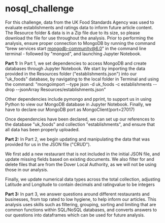 # nosql_challenge

For this challenge, data from the UK Food Standards Agency was used to evaluate establishments and ratings data to inform future article content. The Resource folder & data is in a Zip file due to its size, so please download the file for use throughout the analysis. 
Prior to performing the analysis, ensure proper connection to MongoDB by running the command "brew services start mongodb-community@6.0" in the command line terminal - followed by "mongod", and launching Jupyter Notebook.

**Part 1:**
In Part 1, we set dependencies to access MongoDB and create databases through Jupyter Notebook. We start by importing the data provided in the Resources folder ("establishments.json") into our "uk_foods" database, by navigating to the local folder in Terminal and using the command: "mongoimport --type json -d uk_foods -c establishments --drop --jsonArray Resources/establishments.json"

Other dependencies include pymongo and pprint, to support us in using Python to view our MongoDB database in Jupyter Notebook.
Finally, we have to declare our MongoDB port as MongoClient(port=27017)

Once dependencies have been declared, we can set up our references to the database "uk_foods" and collection "establishments", and ensure that all data has been properly uploaded.

**Part 2:**
In Part 2, we begin updating and manipulating the data that was provided for us in the JSON file ("CRUD"). 

We first add a new restaurant that is not included in the initial JSON file, and update missing fields based on existing documents. We also filter for and delete files that are from the Dover Local Authority, as we will not be using those in our analysis.

Finally, we update numerical data types across the total collection, adjusting Latitude and Longitude to contain decimals and ratingvalue to be integers

**Part 3:**
In part 3, we answer questions around different restaurants and businesses, from top rated to low hygiene, to help inform our articles. This analysis uses skills such as filtering, grouping, sorting and limiting that are common functions within SQL/NoSQL databases, and converts answers to our questions into dataframes which can be used for future analysis.
